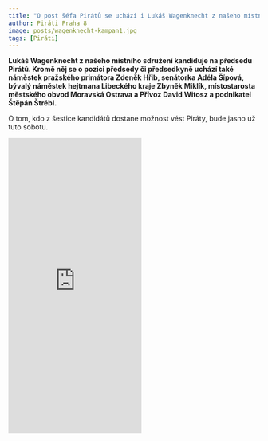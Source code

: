 ```yaml
---
title: "O post šéfa Pirátů se uchází i Lukáš Wagenknecht z našeho místního sdružení"
author: Piráti Praha 8
image: posts/wagenknecht-kampan1.jpg
tags: [Piráti]
---
```


**Lukáš Wagenknecht z našeho místního sdružení kandiduje na předsedu Pirátů. Kromě něj se o pozici předsedy či předsedkyně uchází také náměstek pražského primátora Zdeněk Hřib, senátorka Adéla Šípová, bývalý náměstek hejtmana Libeckého kraje Zbyněk Miklík, místostarosta městského obvod Moravská Ostrava a Přívoz David Witosz a podnikatel Štěpán Štrébl.**

O tom, kdo z šestice kandidátů dostane možnost vést Piráty, bude jasno už tuto sobotu.

<iframe src="https://www.facebook.com/plugins/video.php?height=476&href=https%3A%2F%2Fwww.facebook.com%2FWagenknechtLuk%2Fvideos%2F1567443323865196%2F&show_text=true&width=267&t=0" width="267" height="591" style="border:none;overflow:hidden" scrolling="no" frameborder="0" allowfullscreen="true" allow="autoplay; clipboard-write; encrypted-media; picture-in-picture; web-share" allowFullScreen="true"></iframe>